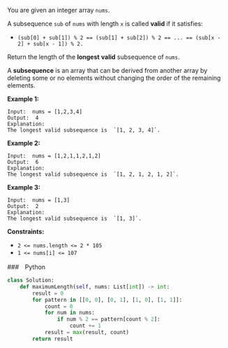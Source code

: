 You are given an integer array `nums`.

A  subsequence  `sub`  of  `nums`  with length  `x`  is called  **valid**  if it satisfies:

-   `(sub[0] + sub[1]) % 2 == (sub[1] + sub[2]) % 2 == ... == (sub[x - 2] + sub[x - 1]) % 2.`

Return the length of the  **longest**  **valid**  subsequence of  `nums`.

A  **subsequence**  is an array that can be derived from another array by deleting some or no elements without changing the order of the remaining elements.

**Example 1:**
```
Input:  nums = [1,2,3,4]
Output:  4
Explanation:
The longest valid subsequence is  `[1, 2, 3, 4]`.
```

**Example 2:**
```
Input:  nums = [1,2,1,1,2,1,2]
Output:  6
Explanation:
The longest valid subsequence is  `[1, 2, 1, 2, 1, 2]`.
```

**Example 3:**
```
Input:  nums = [1,3]
Output:  2
Explanation:
The longest valid subsequence is  `[1, 3]`.
```

**Constraints:**

-   `2 <= nums.length <= 2 * 105`
-   `1 <= nums[i] <= 107`

###　Python
```py
class Solution:
    def maximumLength(self, nums: List[int]) -> int:
        result = 0
        for pattern in [[0, 0], [0, 1], [1, 0], [1, 1]]:
            count = 0
            for num in nums:
                if num % 2 == pattern[count % 2]:
                    count += 1
            result = max(result, count)
        return result
```